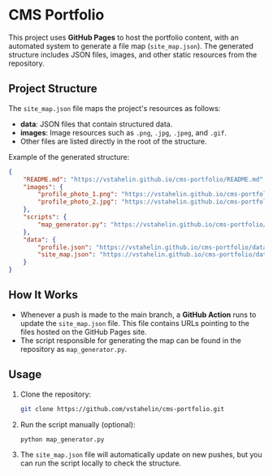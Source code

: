 # CMS Portfolio

This project uses **GitHub Pages** to host the portfolio content, with an automated system to generate a file map (`site_map.json`). The generated structure includes JSON files, images, and other static resources from the repository.

## Project Structure

The `site_map.json` file maps the project's resources as follows:

- **data**: JSON files that contain structured data.
- **images**: Image resources such as `.png`, `.jpg`, `.jpeg`, and `.gif`.
- Other files are listed directly in the root of the structure.

Example of the generated structure:

```json
{
    "README.md": "https://vstahelin.github.io/cms-portfolio/README.md",
    "images": {
        "profile_photo_1.png": "https://vstahelin.github.io/cms-portfolio/images/profile_photo_1.png",
        "profile_photo_2.jpg": "https://vstahelin.github.io/cms-portfolio/images/profile_photo_2.jpg"
    },
    "scripts": {
        "map_generator.py": "https://vstahelin.github.io/cms-portfolio/scripts/map_generator.py"
    },
    "data": {
        "profile.json": "https://vstahelin.github.io/cms-portfolio/data/profile.json",
        "site_map.json": "https://vstahelin.github.io/cms-portfolio/data/site_map.json"
    }
}
```

## How It Works

- Whenever a push is made to the main branch, a **GitHub Action** runs to update the `site_map.json` file. This file contains URLs pointing to the files hosted on the GitHub Pages site.
- The script responsible for generating the map can be found in the repository as `map_generator.py`.

## Usage

1. Clone the repository:
    ```bash
    git clone https://github.com/vstahelin/cms-portfolio.git
    ```
   
2. Run the script manually (optional):
    ```bash
    python map_generator.py
    ```

3. The `site_map.json` file will automatically update on new pushes, but you can run the script locally to check the structure.